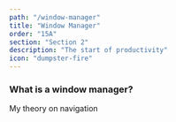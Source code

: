 ```yaml
---
path: "/window-manager"
title: "Window Manager"
order: "15A"
section: "Section 2"
description: "The start of productivity"
icon: "dumpster-fire"
---
```


### What is a window manager?

My theory on navigation















<br />
<br />
<br />
<br />
<br />
<br />
<br />
<br />
<br />
<br />
<br />
<br />
<br />
<br />
<br />
<br />
